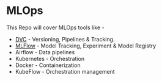 # MLOps

This Repo will cover MLOps tools like -

* [DVC](https://github.com/HariPrasad-1999/MLOps/tree/main/DVC) - Versioning, Pipelines & Tracking. 
* [MLFlow](https://github.com/HariPrasad-1999/MLOps/tree/main/MLFlow) - Model Tracking, Experiment & Model Registry 
* Airflow - Data pipelines
* Kubernetes - Orchestration
* Docker - Containerization
* KubeFlow - Orchestration management

